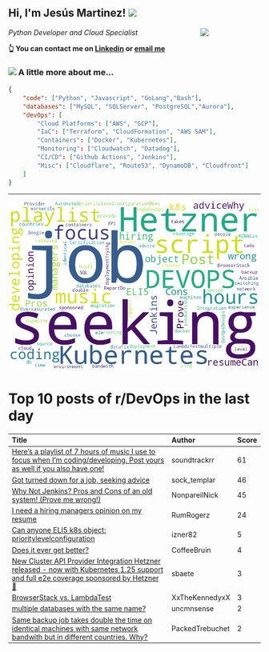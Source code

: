 <!--
**jmartinezl/jmartinezl** is a ✨ _special_ ✨ repository because its `README.md` (this file) appears on your GitHub profile.

Here are some ideas to get you started:

- 🔭 I’m currently working on ...
- 🌱 I’m currently learning ...
- 👯 I’m looking to collaborate on ...
- 🤔 I’m looking for help with ...
- 💬 Ask me about ...
- 📫 How to reach me: ...
- 😄 Pronouns: ...
- ⚡ Fun fact: ...
-->

<h2>Hi, I'm Jesús Martinez! <img src="https://media.giphy.com/media/WUlplcMpOCEmTGBtBW/giphy.gif" width="30"> </h2>
<img align='right' src="https://media.giphy.com/media/NytMLKyiaIh6VH9SPm/giphy.gif" width="120">
<p><em>Python Developer and Cloud Specialist
</em></p>

**👆 You can contact me on [Linkedin](https://www.linkedin.com/in/jes%C3%BAs-martinez-2b7b10104/) or [email me](mailto:jesus.mtz.lorenzo@gmail.com)**

### <img src="https://media.giphy.com/media/VgCDAzcKvsR6OM0uWg/giphy.gif" width="50"> A little more about me...  

```json
{
    "code": ["Python", "Javascript", "GoLang","Bash"],
    "databases": ["MySQL", "SQLServer", "PostgreSQL","Aurora"],
    "devOps": [
        "Cloud Platforms": ["AWS", "GCP"],
        "IaC": ["Terraform", "CloudFormation", "AWS SAM"],
        "Containers": ["Docker", "Kubernetes"],
        "Monitoring": ["Cloudwatch", "Datadog"],
        "CI/CD": ["Github Actions", "Jenkins"],
        "Misc": ["Cloudflare", "Route53", "DynamoDB", "Cloudfront"]
    ]
}
```
---

![Wordcloud](./cloud.png)

# Top 10 posts of r/DevOps in the last day

| Title | Author | Score |
|:---|:---|:---|
| [Here’s a playlist of 7 hours of music I use to focus when I’m coding/developing. Post yours as well if you also have one!](https://www.reddit.com/r/devops/comments/xroe19/heres_a_playlist_of_7_hours_of_music_i_use_to/) | soundtrackrr | 61 |
| [Got turned down for a job, seeking advice](https://www.reddit.com/r/devops/comments/xrgnpp/got_turned_down_for_a_job_seeking_advice/) | sock_templar | 46 |
| [Why Not Jenkins? Pros and Cons of an old system! (Prove me wrong!)](https://www.reddit.com/r/devops/comments/xrc267/why_not_jenkins_pros_and_cons_of_an_old_system/) | NonpareilNick | 45 |
| [I need a hiring managers opinion on my resume](https://www.reddit.com/r/devops/comments/xrfo3k/i_need_a_hiring_managers_opinion_on_my_resume/) | RumRogerz | 24 |
| [Can anyone ELI5 k8s object: prioritylevelconfiguration](https://www.reddit.com/r/devops/comments/xr6opx/can_anyone_eli5_k8s_object/) | izner82 | 5 |
| [Does it ever get better?](https://www.reddit.com/r/devops/comments/xrinrb/does_it_ever_get_better/) | CoffeeBruin | 4 |
| [New Cluster API Provider Integration Hetzner released - now with Kubernetes 1.25 support and full e2e coverage sponsored by Hetzner :tada:](https://www.reddit.com/r/devops/comments/xrxzd2/new_cluster_api_provider_integration_hetzner/) | sbaete | 3 |
| [BrowserStack vs. LambdaTest](https://www.reddit.com/r/devops/comments/xr9peg/browserstack_vs_lambdatest/) | XxTheKennedyxX | 3 |
| [multiple databases with the same name?](https://www.reddit.com/r/devops/comments/xriw95/multiple_databases_with_the_same_name/) | uncmnsense | 2 |
| [Same backup job takes double the time on identical machines with same network bandwith but in different countries. Why?](https://www.reddit.com/r/devops/comments/xrvyro/same_backup_job_takes_double_the_time_on/) | PackedTrebuchet | 2 |
